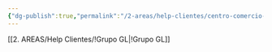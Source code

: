 ```yaml
---
{"dg-publish":true,"permalink":"/2-areas/help-clientes/centro-comercio-de-gas-ltda-9431/","dgPassFrontmatter":true,"created":"2025-09-17T11:24:05.245-03:00","updated":"2025-09-17T11:26:51.390-03:00"}
---
```


[[2. AREAS/Help Clientes/!Grupo GL\|!Grupo GL]]